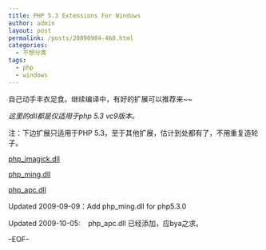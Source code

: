 ```yaml
---
title: PHP 5.3 Extensions For Windows
author: admin
layout: post
permalink: /posts/20090904-460.html
categories:
  - 不想分类
tags:
  - php
  - windows
---
```

自己动手丰衣足食。继续编译中，有好的扩展可以推荐来~~

*这里的dll都是仅适用于php 5.3 vc9版本。*

注：下边扩展只适用于PHP 5.3，至于其他扩展，估计到处都有了，不用重复造轮子。

[php_imagick.dll][1]

[php_ming.dll][2]

[php_apc.dll][3]

Updated 2009-09-09：Add php_ming.dll for php5.3.0

Updated 2009-10-05:    php_apc.dll 已经添加，应bya之求。

&#8211;EOF&#8211;

 [1]: http://blog.eaxi.com/wp-content/uploads/2009/09/php_imagick.dll
 [2]: http://blog.eaxi.com/wp-content/uploads/2009/09/php_ming.dll
 [3]: http://blog.eaxi.com/wp-content/uploads/2009/09/php_apc.dll